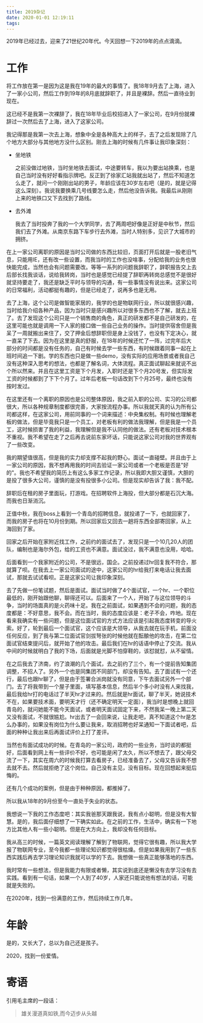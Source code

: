 ```yaml
---
title: 2019杂记
date: 2020-01-01 12:19:11
tags: 
---
```


2019年已经过去，迎来了21世纪20年代。今天回想一下2019年的点点滴滴。

# 工作

将工作放在第一是因为这是我在19年的最大的事情了。我18年9月去了上海，进入了一家小公司，然后工作到19年的8月底就辞职了，并且是裸辞。然后一直待业到现在。

这已经不是我第一次裸辞了，我在18年毕业后校招进入了一家公司，在9月份就裸辞过一次然后去了上海，进入了这家公司。

我记得那是我第一次去上海，想象中全是各种高大上的样子，去了之后发现除了几个地方大部分与其他地方没什么区别。刚去上海的时候有几件事让我印象深刻：

- 坐地铁

  之前没做过地铁，当时坐地铁去面试，中途要转车，我以为要出站换乘，也是自己当时没有好好看指示牌吧。反正到了徐家汇站我就出站了，然后不知道怎么走了，就问一个刚刚出站的男子，年龄应该在30岁左右吧（是的，就是记得这么深刻）。我说我要换乘几号线要怎么走，然后他没告诉我。我最后从刚刚上来的地铁口又下去找到了路线。

- 去外滩

  我去了当时投奔了我的一个大学同学，去了两周吧好像是正好是中秋节，然后我们去了外滩。从南京东路下车步行去外滩，当时人特别多，见识了大城市的拥挤。

在上一家公司离职的原因是当时公司做的东西比较旧，页面打开后就是一股老旧气息，只能用IE，还有改一些设置，而我当时的工作也没啥事，分配给我的业务也很快能完成，当然也会有问题需要改。等等一系列的问题我辞职了，辞职报告交上去后部长找我谈话，说给我转岗，当时也是感觉已经提了辞职再转岗总感觉不是很好就坚持要走了，我还是缺乏平时与领导的沟通，有一些事情没有说出来。这家公司的日常福利，活动都挺有趣的，但是已经走了，说再多也是无用。

去了上海，这个公司是做智能家居的，我学的也是物联网行业，所以就很感兴趣，当时给我介绍各种产品，因为当时只是感兴趣所以对很多东西也不了解，就去上班了。去了发现这个公司只是一个销售商的角色，真正的研发都不是自己研发的，在这里可能也就是调用一下人家的接口做一些自己业务的操作。当时提供宿舍但是我呆了一周就搬出来住了，交了押金后想辞职但是身上没钱了，也没有下定决心，就一直呆了下去。因为在这里是真的舒服，在18年的时候还忙了一阵，过完年后大部分的时间都是没有任务的，自己有时候去学一些东西，有时候跟着同事一起在上班时间追一下剧。学的东西也只是做一些demo，没有实际的应用场景或者我自己没有这种深入思考的想法，也都是了解名词，大体流程。真正面试聊起来就说不出个所以然来。并且在这里工资是下个月发，入职时还是下个月20号发，但实际发工资的时候都到了下下个月了。过年后老板一句话改到下个月25号，最终也没有按时发过。

在这里还有一个离职的原因也是公司整体原因，我之前入职的公司、实习的公司都很大，所以各种规章制度都很完善，大家按流程办事。所以我就天真的认为所有公司都这样，在这家公司，用前同事的一个词来描述：中央集权制。有时候也理解老板的做法，但是毕竟我只是一个员工，对老板有利的做法我理解，但是我是一个员工，这时候损害了我的利益，我理解但是我不认同他的做法。还有老板对技术根本不重视。我不希望在走了之后再去说前东家坏话，只能说这家公司对我的世界观有了一些改变。

我的期望值很高，但是我的实力却支撑不起我的野心。面试一直碰壁。并且由于上一家公司的原因，我不想再用我的时间去验证一家公司或者一个老板是否是"好的"。我也不希望我的简历上有这么多家工作记录，所以我即大胆又谨慎，大胆的是投了很多大公司，谨慎的是没有投很多小公司。但是现实却告诉了我：我不配。

辞职后在租的房子里面玩，打游戏。在招聘软件上海投，但大部分都是石沉大海。而我也日渐消沉。

正值中秋，我在boss上看到一个青岛的招聘信息，就投递了一下，也就回家了，而我的房子也将在10月份到期。所以回家后又回去一趟将东西全部寄回家，从上海回到了家。

回家之后开始在家附近找工作，之前约的面试去了，发现只是一个10几20人的团队，编制也是海尔外包，给的工资也不满意。面试没过，我不满意也没用，哈哈。

后面看到一个我家附近的公司，不是很远，国企。之前投递过hr回复我不符合，那就算了呗。在我去上一家公司面试的途中，这家公司的hr给我打来电话让我去面试，那就去试试看呗。正是这家公司让我印象深刻。

去了先做一份笔试题，然后是面试。面试当时做了4个面试官，一个hr、一个职位最低的，刚开始跟他聊，聊得还可以。后面来了一个人，开始了与这位领导的斗争，当时的场面真的是火药味十足。我在之前面试，如果遇到不会的问题，我的态度都是：不好意思，我不会。而在当时，我的态度应该是：老子不会，咋地。现在看来我确实有一些问题，但是这位面试官的方式方法应该是引起我态度转变的导火索。好了，轮到最后一个面试官，这个应该是大领导，从我去就在玩手机，前面没任何反应，到了我与第二位面试官剑拔弩张的时候他就在酝酿他的攻击，在第二位面试官结束提问后，就开始了他的攻击。最后我们在hr的话语中停止了交流。我从中间的时候就明白了我的下场，后面就是光脚不怕穿鞋的，该怼就怼，从不留情。

在之后我去了济南，约了浪潮的几个面试，去之前约了三个，有一个提前告知集团调整，不招人了。另外一个也是同集团不同部门，却没有告知。去了面试有一个还行，最后也跟hr聊了，但是由于签署合派岗就没有同意，下午去面试另外一个部门。去了将我带到一个屋子里面，填写基本信息，然后半个多小时没有人来找我，最后我给hr打的电话过了半天hr才过来的。然后就是hr面试，聊了半天，她说技术不在，如果要技术面，要明天才行（还不确定明天一定面），我当时是想晚上就回青岛的，就问她能不能今天面试，或者明天面试固定下来，不然我呆一晚上第二天又没有面试，不就很尴尬。hr出去了一会回来说，让我走吧，真不知道这个hr是怎么办事的，如果没有岗位为什么要让我来，取消招聘也好呆通知一下面试者吧，后面的种种让我出来后再面试评价上打了差评。

当然也有面试成功的时候。在青岛的一家公司，政府的一些业务，当时谈的都挺好，后面看到网上有一些评价不好，也可能是闲了太久，所以不想去了，跟父母交流了一下，其实在周六的时候我打算去看房子，已经准备去了，父母又告诉我不想去就不去。然后就拒绝了这个岗位。自己没有主见，没有目标。现在回想起来挺后悔的。

还有几个成功的案例，但是由于种种原因，都推掉了。

所以我从18年的9月份至今一直处于失业的状态。

我想说一下我的工作态度吧：其实我爸那天跟我说，我有点小聪明，但是没有大智慧。是的，我后面仔细想了一下确实如此。在之前的工作，生活中，确实有一下地方比其他人有一些小聪明。但是在大方向上，我却没有任何目标。

我从高三的时候，一篇英文阅读理解了解到了物联网，觉得它很有趣，所以我大学报了物联网专业，至今我都一些理论知识都觉得很枯燥。但是如果我用到了一些东西实践后再去学习理论知识我就可以学的下去。我想做一些真正能够落地的东西。

我时常有一些想法，但是我能力有限或者懒，其实说到底还是懒没有去学习没有去实践。看到有一句话，如果一个人到了40岁，人家还只能说他有想法的话，可能就是失败的。

在2020年，找到一份满意的工作，然后持续工作几年。

# 年龄

是的，又长大了，总以为自己还是孩子。

2020，找到一份爱情。

# 寄语

引用毛主席的一段话：

> 雄关漫道真如铁,而今迈步从头越
